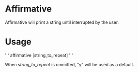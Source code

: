 # Affirmative
Affirmative will print a string until interrupted by the user.

# Usage
'''
affirmative [string_to_repeat]
'''

When *string_to_repeat* is ommitted, "y" will be used as a default.
